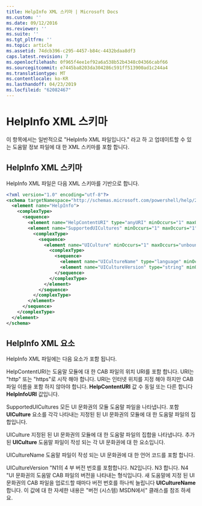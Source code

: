 ```yaml
---
title: HelpInfo XML 스키마 | Microsoft Docs
ms.custom: ''
ms.date: 09/12/2016
ms.reviewer: ''
ms.suite: ''
ms.tgt_pltfrm: ''
ms.topic: article
ms.assetid: 74dcb396-c295-4457-b84c-4432bdaa8df3
caps.latest.revision: 7
ms.openlocfilehash: 0f965f4ee1ef92a6a538b52b4348c04366cabf66
ms.sourcegitcommit: e7445ba8203da304286c591ff513900ad1c244a4
ms.translationtype: MT
ms.contentlocale: ko-KR
ms.lasthandoff: 04/23/2019
ms.locfileid: "62082467"
---
```

# <a name="helpinfo-xml-schema"></a>HelpInfo XML 스키마

이 항목에서는 일반적으로 "HelpInfo XML 파일입니다." 라고 하 고 업데이트할 수 있는 도움말 정보 파일에 대 한 XML 스키마를 포함 합니다.

## <a name="helpinfo-xml-schema"></a>HelpInfo XML 스키마

HelpInfo XML 파일은 다음 XML 스키마를 기반으로 합니다.

```xml
<?xml version="1.0" encoding="utf-8"?>
<schema targetNamespace="http://schemas.microsoft.com/powershell/help/2010/05" xmlns="http://www.w3.org/2001/XMLSchema">
  <element name="HelpInfo">
    <complexType>
      <sequence>
        <element name="HelpContentURI" type="anyURI" minOccurs="1" maxOccurs="1" />
        <element name="SupportedUICultures" minOccurs="1" maxOccurs="1">
          <complexType>
            <sequence>
              <element name="UICulture" minOccurs="1" maxOccurs="unbounded">
                <complexType>
                  <sequence>
                    <element name="UICultureName" type="language" minOccurs="1" maxOccurs="1" />
                    <element name="UICultureVersion" type="string" minOccurs="1" maxOccurs="1" />
                  </sequence>
                </complexType>
              </element>
            </sequence>
          </complexType>
        </element>
      </sequence>
    </complexType>
  </element>
</schema>
```

## <a name="helpinfo-xml-elements"></a>HelpInfo XML 요소

HelpInfo XML 파일에는 다음 요소가 포함 됩니다.

HelpContentURI는 도움말 모듈에 대 한 CAB 파일의 위치 URI를 포함 합니다. URI는 "http" 또는 "https"로 시작 해야 합니다. URI는 인터넷 위치를 지정 해야 하지만 CAB 파일 이름을 포함 하지 않아야 합니다. **HelpContentURI** 값 수 동일 또는 다른 합니다 **HelpInfoURI** 값입니다.

SupportedUICultures 모든 UI 문화권의 모듈 도움말 파일을 나타냅니다. 포함 **UICulture** 요소를 각각 나타내는 지정된 된 UI 문화권의 모듈에 대 한 도움말 파일의 집합입니다.

UICulture 지정된 된 UI 문화권의 모듈에 대 한 도움말 파일의 집합을 나타냅니다. 추가 된 **UICulture** 도움말 파일이 작성 되는 각 UI 문화권에 대 한 요소입니다.

UICultureName 도움말 파일이 작성 되는 UI 문화권에 대 한 언어 코드를 포함 합니다.

UICultureVersion "N1의 4 부 버전 번호를 포함합니다. N2입니다. N3 합니다. N4 "UI 문화권의 도움말 CAB 파일의 버전을 나타내는 형식입니다. 새 도움말에 지정 된 UI 문화권의 CAB 파일을 업로드할 때마다 버전 번호를 하나씩 늘립니다 **UICultureName**합니다. 이 값에 대 한 자세한 내용은 "버전 (시스템) MSDN에서" 클래스를 참조 하세요.